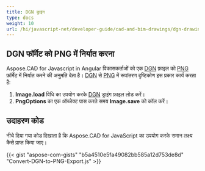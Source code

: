 ```yaml
---
title: DGN ड्राइंग
type: docs
weight: 10
url: /hi/javascript-net/developer-guide/cad-and-bim-drawings/dgn-drawing/
---
```


## **DGN फॉर्मेट को PNG में निर्यात करना**

Aspose.CAD for Javascript in Angular विकासकर्ताओं को एक [DGN](https://docs.fileformat.com/cad/dgn/) फ़ाइल को [PNG](https://docs.fileformat.com/image/png/) फ़ॉर्मेट में निर्यात करने की अनुमति देता है। 
[DGN](https://docs.fileformat.com/cad/dgn/) से [PNG](https://docs.fileformat.com/image/png/) में रूपांतरण दृष्टिकोण इस प्रकार कार्य करता है:

1. **Image.load** विधि का उपयोग करके [DGN](https://docs.fileformat.com/cad/dgn/) ड्राइंग फ़ाइल लोड करें।
2. **PngOptions** का एक ऑब्जेक्ट पास करते समय **Image.save** को कॉल करें।

## उदाहरण कोड

नीचे दिया गया कोड दिखाता है कि Aspose.CAD for JavaScript का उपयोग करके समान लक्ष्य कैसे प्राप्त किया जाए।

{{< gist "aspose-com-gists" "b5a4510e5fa49082bb585a12d753de8d" "Convert-DGN-to-PNG-Export.js" >}}

